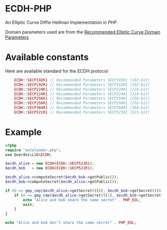 # ECDH-PHP
An Elliptic Curve Diffie Hellman Implementation in PHP.  

Domain parameters used are from the [Recommended Elliptic Curve Domain Parameters](http://www.secg.org/sec2-v2.pdf)

# Available constants
Here are available standard for the ECDH protocol:
```php
    ECDH::SECP192K1 // Recommended Parameters SECP192K1 (192-bit)
    ECDH::SECP192R1 // Recommended Parameters SECP192R1 (192-bit)
    ECDH::SECP224K1 // Recommended Parameters SECP224K1 (224-bit)
    ECDH::SECP224R1 // Recommended Parameters SECP224R1 (224-bit)
    ECDH::SECP256K1 // Recommended Parameters SECP256K1 (256-bit)
    ECDH::SECP256R1 // Recommended Parameters SECP256R1 (256-bit)
    ECDH::SECP384R1 // Recommended Parameters SECP384R1 (384-bit)
    ECDH::SECP521R1 // Recommended Parameters SECP521R1 (521-bit)
```

# Example
```php
<?php
require "autoloader.php";
use Querdos\Lib\ECDH;

$ecdh_alice = new ECDH(ECDH::SECP521R1);
$ecdh_bob   = new ECDH(ECDH::SECP521R1);

$ecdh_alice->computeSecret($ecdh_bob->getPublic());
$ecdh_bob->computeSecret($ecdh_alice->getPublic());

if (0 == gmp_cmp($ecdh_alice->getSecret()[0], $ecdh_bob->getSecret()[0])) {
    if (0 == gmp_cmp($ecdh_alice->getSecret()[1], $ecdh_bob->getSecret()[1])) {
        echo "Alice and bob share the same secret" . PHP_EOL;
        exit;
    }
}

echo "Alice and bob don't share the same secret" . PHP_EOL;
```
